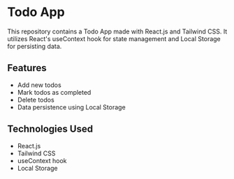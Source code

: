 # Todo App

This repository contains a Todo App made with React.js and Tailwind CSS. It utilizes React's useContext hook for state management and Local Storage for persisting data.

## Features

- Add new todos
- Mark todos as completed
- Delete todos
- Data persistence using Local Storage

## Technologies Used

- React.js
- Tailwind CSS
- useContext hook
- Local Storage
